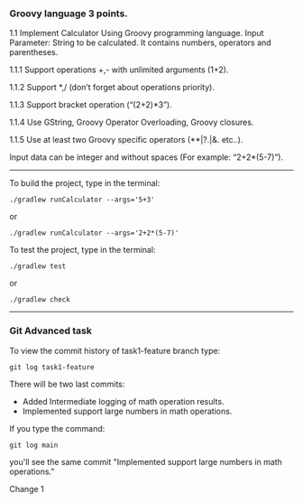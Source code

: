 ### Groovy language 3 points.
1.1 Implement Calculator Using Groovy programming language. Input Parameter: String to be calculated. It contains numbers, operators and parentheses.

1.1.1 Support operations +,- with unlimited arguments (1+2).

1.1.2 Support *,/ (don’t forget about operations priority).

1.1.3 Support bracket operation (“(2+2)*3”).

1.1.4 Use GString, Groovy Operator Overloading, Groovy closures.

1.1.5 Use at least two Groovy specific operators (**|?.|&. etc..).

Input data can be integer and without spaces (For example: “2+2*(5-7)”).

---

To build the project, type in the terminal:
```shell
./gradlew runCalculator --args='5+3'
```
or 
```shell
./gradlew runCalculator --args='2+2*(5-7)'
```

To test the project, type in the terminal:
```shell
./gradlew test
```
or 
```shell
./gradlew check
```

---

### Git Advanced task

To view the commit history of task1-feature branch type:

```shell
git log task1-feature
```

There will be two last commits:
 - Added Intermediate logging of math operation results.
 - Implemented support large numbers in math operations.

If you type the command:
```shell
git log main
```
you'll see the same commit "Implemented support large numbers in math operations."

Change 1